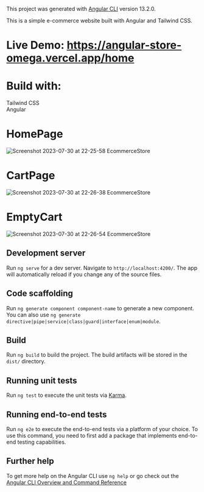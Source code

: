 
This project was generated with [Angular CLI](https://github.com/angular/angular-cli) version 13.2.0.

This is a simple e-commerce website built with Angular and Tailwind CSS. 
# Live Demo: https://angular-store-omega.vercel.app/home

# Build with:
Tailwind CSS
<br> Angular

# HomePage
![Screenshot 2023-07-30 at 22-25-58 EcommerceStore](https://github.com/parikshit-sh/Angular-store/assets/116868093/da23a16a-f36a-4e9e-9b30-edbd0ff69338)
# CartPage
![Screenshot 2023-07-30 at 22-26-38 EcommerceStore](https://github.com/parikshit-sh/Angular-store/assets/116868093/4025401a-b847-460b-bc44-7cd9169cf7bb)
# EmptyCart
![Screenshot 2023-07-30 at 22-26-54 EcommerceStore](https://github.com/parikshit-sh/Angular-store/assets/116868093/9cfccc91-5596-461a-b2a9-8d31565249bc)


## Development server

Run `ng serve` for a dev server. Navigate to `http://localhost:4200/`. The app will automatically reload if you change any of the source files.

## Code scaffolding

Run `ng generate component component-name` to generate a new component. You can also use `ng generate directive|pipe|service|class|guard|interface|enum|module`.

## Build

Run `ng build` to build the project. The build artifacts will be stored in the `dist/` directory.

## Running unit tests

Run `ng test` to execute the unit tests via [Karma](https://karma-runner.github.io).

## Running end-to-end tests

Run `ng e2e` to execute the end-to-end tests via a platform of your choice. To use this command, you need to first add a package that implements end-to-end testing capabilities.

## Further help

To get more help on the Angular CLI use `ng help` or go check out the [Angular CLI Overview and Command Reference](https://angular.io/cli) 
